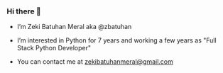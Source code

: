 ### Hi there 👋

* I’m Zeki Batuhan Meral aka @zbatuhan

* I’m interested in Python for 7 years and working a few years as "Full Stack Python Developer"

* You can contact me at zekibatuhanmeral@gmail.com

<!--
**zbatuhan/zbatuhan** is a ✨ _special_ ✨ repository because its `README.md` (this file) appears on your GitHub profile.

Here are some ideas to get you started:

- 🔭 I’m currently working on ...
- 🌱 I’m currently learning ...
- 👯 I’m looking to collaborate on ...
- 🤔 I’m looking for help with ...
- 💬 Ask me about ...
- 📫 How to reach me: ...
- 😄 Pronouns: ...
- ⚡ Fun fact: ...
-->
